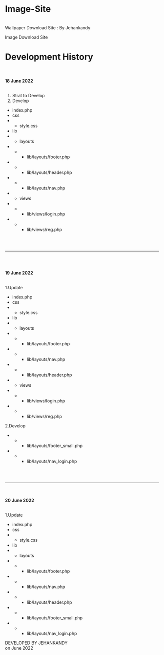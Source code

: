 # Image-Site
<br>
Wallpaper Download Site : By Jehankandy
<br>

Image Download Site <br>
# Development History
<br><br>
<b>18 June 2022</b>
<br><br>
1. Strat to Develop
2. Develop
  - index.php
  - css
  - - style.css
  - lib
  - - layouts
  - - - lib/layouts/footer.php
  - - - lib/layouts/header.php
  - - - lib/layouts/nav.php
  - - views
  - - - lib/views/login.php
  - - - lib/views/reg.php 

<br><br>
<hr>
<br><br>

<b>19 June 2022</b>
<br><br>
  
1.Update
  - index.php
  - css
  - - style.css
  - lib
  - - layouts
  - - - lib/layouts/footer.php
  - - - lib/layouts/nav.php
  - - - lib/layouts/header.php
  - - views
  - - - lib/views/login.php
  - - - lib/views/reg.php
  
2.Develop
  - - - lib/layouts/footer_small.php
  - - - lib/layouts/nav_login.php

<br><br>
<hr>

<br><br>
<b>20 June 2022</b>
<br><br>
  
1.Update
  - index.php
  - css
  - - style.css
  - lib
  - - layouts
  - - - lib/layouts/footer.php
  - - - lib/layouts/nav.php
  - - - lib/layouts/header.php
  - - - lib/layouts/footer_small.php
  - - - lib/layouts/nav_login.php


DEVELOPED BY JEHANKANDY <br>
on June 2022


